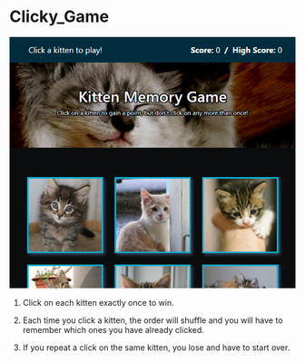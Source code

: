 # Clicky_Game

![ReadmeImage](./public/images/readme.png)

1. Click on each kitten exactly once to win.

2. Each time you click a kitten, the order will shuffle and you will have to remember which ones you have already clicked.

3. If you repeat a click on the same kitten, you lose and have to start over.